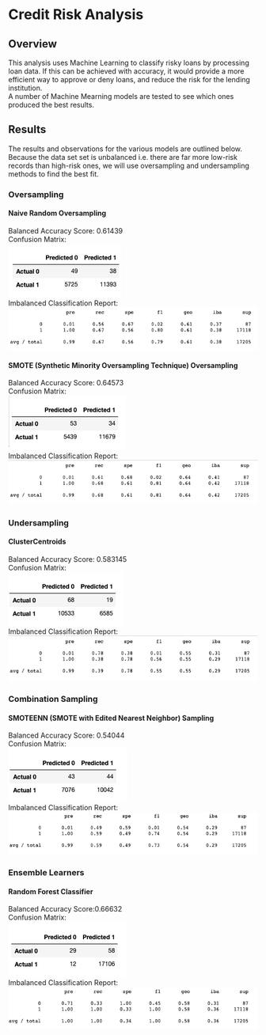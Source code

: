 # Credit Risk Analysis

## Overview
This analysis uses Machine Learning to classify risky loans by processing loan data.  If this can be achieved with accuracy, it would provide a more efficient way to approve or deny loans, and reduce the risk for the lending institution.  
A number of Machine Mearning models are tested to see which ones produced the best results.

## Results
The results and observations for the various models are outlined below.  Because the data set set is unbalanced i.e. there are far more low-risk records than high-risk ones, we will use oversampling and undersampling methods to find the best fit.

### Oversampling

#### Naive Random Oversampling
Balanced Accuracy Score: 0.61439<br>
Confusion Matrix:<br>
<img src=Resources\NaiveRandomOversamplingCM.png></img><br>
Imbalanced Classification Report:<br>
<img src=Resources\NaiveRandomOversamplingICR.png></img><br>

#### SMOTE (Synthetic Minority Oversampling Technique) Oversampling
Balanced Accuracy Score: 0.64573<br>
Confusion Matrix:<br>
<img src=Resources\SMOTE_CM.png></img><br>
Imbalanced Classification Report:<br>
<img src=Resources\SMOTE_ICR.png></img><br>

### Undersampling

#### ClusterCentroids
Balanced Accuracy Score: 0.583145<br>
Confusion Matrix:<br>
<img src=Resources\CC_CM.png></img><br>
Imbalanced Classification Report:<br>
<img src=Resources\CC_ICR.png></img><br>


### Combination Sampling

#### SMOTEENN (SMOTE with Edited Nearest Neighbor) Sampling
Balanced Accuracy Score: 0.54044<br>
Confusion Matrix:<br>
<img src=Resources\SMOTEENN_CM.png></img><br>
Imbalanced Classification Report:<br>
<img src=Resources\SMOTEENN_ICR.png></img><br>

### Ensemble Learners

#### Random Forest Classifier
Balanced Accuracy Score:0.66632<br>
Confusion Matrix:<br>
<img src=Resources\RF_CM.png></img><br>
Imbalanced Classification Report:<br>
<img src=Resources\RF_ICR.png></img><br>
